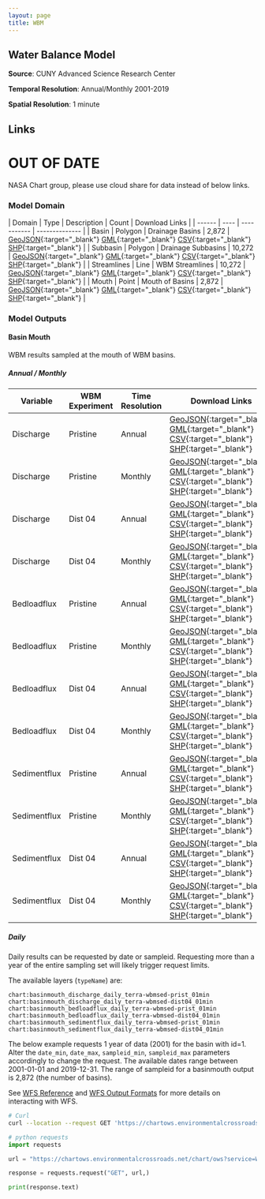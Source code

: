 ```yaml
---
layout: page
title: WBM 
---
```


## Water Balance Model

__Source__: CUNY Advanced Science Research Center 

__Temporal Resolution__: Annual/Monthly 2001-2019

__Spatial Resolution__: 1 minute 

## Links

# OUT OF DATE
NASA Chart group, please use cloud share for data instead of below links. 

### Model Domain 


| Domain | Type | Description | Count | Download Links |
| ------ | ---- | ----------- | -------------- |
| Basin | Polygon | Drainage Basins | 2,872 | [GeoJSON](https://chartows.environmentalcrossroads.net/chart/ows?service=WFS&version=2.0.0&request=GetFeature&typeName=chart%3Ahydrostn30_basin_01min&outputFormat=application%2Fjson){:target="_blank"} [GML](https://chartows.environmentalcrossroads.net/chart/ows?service=WFS&version=2.0.0&request=GetFeature&typeName=chart%3Ahydrostn30_basin_01min&outputFormat=GML3){:target="_blank"} [CSV](https://chartows.environmentalcrossroads.net/chart/ows?service=WFS&version=2.0.0&request=GetFeature&typeName=chart%3Ahydrostn30_basin_01min&outputFormat=csv){:target="_blank"} [SHP](https://chartows.environmentalcrossroads.net/chart/ows?service=WFS&version=2.0.0&request=GetFeature&typeName=chart%3Ahydrostn30_basin_01min&outputFormat=shape-zip){:target="_blank"} |
| Subbasin | Polygon | Drainage Subbasins | 10,272 | [GeoJSON](https://chartows.environmentalcrossroads.net/chart/ows?service=WFS&version=2.0.0&request=GetFeature&typeName=chart%3Ahydrostn30_subbasin_01min&outputFormat=application%2Fjson){:target="_blank"} [GML](https://chartows.environmentalcrossroads.net/chart/ows?service=WFS&version=2.0.0&request=GetFeature&typeName=chart%3Ahydrostn30_subbasin_01min&outputFormat=GML3){:target="_blank"} [CSV](https://chartows.environmentalcrossroads.net/chart/ows?service=WFS&version=2.0.0&request=GetFeature&typeName=chart%3Ahydrostn30_subbasin_01min&outputFormat=csv){:target="_blank"} [SHP](https://chartows.environmentalcrossroads.net/chart/ows?service=WFS&version=2.0.0&request=GetFeature&typeName=chart%3Ahydrostn30_subbasin_01min&outputFormat=shape-zip){:target="_blank"} |
| Streamlines | Line | WBM Streamlines | 10,272 | [GeoJSON](https://chartows.environmentalcrossroads.net/chart/ows?service=WFS&version=2.0.0&request=GetFeature&typeName=chart%3Ahydrostn30_streamline_01min&outputFormat=application%2Fjson){:target="_blank"} [GML](https://chartows.environmentalcrossroads.net/chart/ows?service=WFS&version=2.0.0&request=GetFeature&typeName=chart%3Ahydrostn30_streamline_01min&outputFormat=GML3){:target="_blank"} [CSV](https://chartows.environmentalcrossroads.net/chart/ows?service=WFS&version=2.0.0&request=GetFeature&typeName=chart%3Ahydrostn30_streamline_01min&outputFormat=csv){:target="_blank"} [SHP](https://chartows.environmentalcrossroads.net/chart/ows?service=WFS&version=2.0.0&request=GetFeature&typeName=chart%3Ahydrostn30_streamline_01min&outputFormat=shape-zip){:target="_blank"} |
| Mouth | Point | Mouth of Basins | 2,872 | [GeoJSON](https://chartows.environmentalcrossroads.net/chart/ows?service=WFS&version=2.0.0&request=GetFeature&typeName=chart%3Ahydrostn30_mouth_01min&outputFormat=application%2Fjson){:target="_blank"} [GML](https://chartows.environmentalcrossroads.net/chart/ows?service=WFS&version=2.0.0&request=GetFeature&typeName=chart%3Ahydrostn30_mouth_01min&outputFormat=GML3){:target="_blank"} [CSV](https://chartows.environmentalcrossroads.net/chart/ows?service=WFS&version=2.0.0&request=GetFeature&typeName=chart%3Ahydrostn30_mouth_01min&outputFormat=csv){:target="_blank"} [SHP](https://chartows.environmentalcrossroads.net/chart/ows?service=WFS&version=2.0.0&request=GetFeature&typeName=chart%3Ahydrostn30_mouth_01min&outputFormat=shape-zip){:target="_blank"} |

### Model Outputs

#### Basin Mouth
WBM results sampled at the mouth of WBM basins.

##### Annual / Monthly

| Variable      | WBM Experiment | Time Resolution | Download Links                                                                                                                                                                                                                                                                                                                                                                                                                                                                                                                                                                                                                                                                                                                                                                                                                                                                                                                      |
| ------------- | -------------- | --------------- | --------------                                                                                                                                                                                                                                                                                                                                                                                                                                                                                                                                                                                                                                                                                                                                                                                                                                                                                                                      |
| Discharge     | Pristine       | Annual          | [GeoJSON](https://chartows.environmentalcrossroads.net/chart/ows?service=WFS&version=2.0.0&request=GetFeature&typeName=chart%3Abasinmouth_discharge_annual_terra-wbmsed-prist_01min_w&outputFormat=application%2Fjson){:target="_blank"} [GML](https://chartows.environmentalcrossroads.net/chart/ows?service=WFS&version=2.0.0&request=GetFeature&typeName=chart%3Abasinmouth_discharge_annual_terra-wbmsed-prist_01min_w&outputFormat=GML3){:target="_blank"}  [CSV](https://chartows.environmentalcrossroads.net/chart/ows?service=WFS&version=2.0.0&request=GetFeature&typeName=chart%3Abasinmouth_discharge_annual_terra-wbmsed-prist_01min_w&outputFormat=csv){:target="_blank"}  [SHP](https://chartows.environmentalcrossroads.net/chart/ows?service=WFS&version=2.0.0&request=GetFeature&typeName=chart%3Abasinmouth_discharge_annual_terra-wbmsed-prist_01min_w&outputFormat=shape-zip){:target="_blank"}     |
| Discharge     | Pristine       | Monthly         | [GeoJSON](https://chartows.environmentalcrossroads.net/chart/ows?service=WFS&version=2.0.0&request=GetFeature&typeName=chart%3Abasinmouth_discharge_monthly_terra-wbmsed-prist_01min_w&outputFormat=application%2Fjson){:target="_blank"} [GML](https://chartows.environmentalcrossroads.net/chart/ows?service=WFS&version=2.0.0&request=GetFeature&typeName=chart%3Abasinmouth_discharge_monthly_terra-wbmsed-prist_01min_w&outputFormat=GML3){:target="_blank"}  [CSV](https://chartows.environmentalcrossroads.net/chart/ows?service=WFS&version=2.0.0&request=GetFeature&typeName=chart%3Abasinmouth_discharge_monthly_terra-wbmsed-prist_01min_w&outputFormat=csv){:target="_blank"}  [SHP](https://chartows.environmentalcrossroads.net/chart/ows?service=WFS&version=2.0.0&request=GetFeature&typeName=chart%3Abasinmouth_discharge_monthly_terra-wbmsed-prist_01min_w&outputFormat=shape-zip){:target="_blank"} |
| Discharge     | Dist 04        | Annual          | [GeoJSON](https://chartows.environmentalcrossroads.net/chart/ows?service=WFS&version=2.0.0&request=GetFeature&typeName=chart%3Abasinmouth_discharge_annual_terra-wbmsed-dist04_01min_w&outputFormat=application%2Fjson){:target="_blank"} [GML](https://chartows.environmentalcrossroads.net/chart/ows?service=WFS&version=2.0.0&request=GetFeature&typeName=chart%3Abasinmouth_discharge_annual_terra-wbmsed-dist04_01min_w&outputFormat=GML3){:target="_blank"}  [CSV](https://chartows.environmentalcrossroads.net/chart/ows?service=WFS&version=2.0.0&request=GetFeature&typeName=chart%3Abasinmouth_discharge_annual_terra-wbmsed-dist04_01min_w&outputFormat=csv){:target="_blank"}  [SHP](https://chartows.environmentalcrossroads.net/chart/ows?service=WFS&version=2.0.0&request=GetFeature&typeName=chart%3Abasinmouth_discharge_annual_terra-wbmsed-dist04_01min_w&outputFormat=shape-zip){:target="_blank"}     |
| Discharge     | Dist 04        | Monthly         | [GeoJSON](https://chartows.environmentalcrossroads.net/chart/ows?service=WFS&version=2.0.0&request=GetFeature&typeName=chart%3Abasinmouth_discharge_monthly_terra-wbmsed-dist04_01min_w&outputFormat=application%2Fjson){:target="_blank"} [GML](https://chartows.environmentalcrossroads.net/chart/ows?service=WFS&version=2.0.0&request=GetFeature&typeName=chart%3Abasinmouth_discharge_monthly_terra-wbmsed-dist04_01min_w&outputFormat=GML3){:target="_blank"}  [CSV](https://chartows.environmentalcrossroads.net/chart/ows?service=WFS&version=2.0.0&request=GetFeature&typeName=chart%3Abasinmouth_discharge_monthly_terra-wbmsed-dist04_01min_w&outputFormat=csv){:target="_blank"}  [SHP](https://chartows.environmentalcrossroads.net/chart/ows?service=WFS&version=2.0.0&request=GetFeature&typeName=chart%3Abasinmouth_discharge_monthly_terra-wbmsed-dist04_01min_w&outputFormat=shape-zip){:target="_blank"} |
| Bedloadflux     | Pristine       | Annual          | [GeoJSON](https://chartows.environmentalcrossroads.net/chart/ows?service=WFS&version=2.0.0&request=GetFeature&typeName=chart%3Abasinmouth_bedloadflux_annual_terra-wbmsed-prist_01min_w&outputFormat=application%2Fjson){:target="_blank"} [GML](https://chartows.environmentalcrossroads.net/chart/ows?service=WFS&version=2.0.0&request=GetFeature&typeName=chart%3Abasinmouth_bedloadflux_annual_terra-wbmsed-prist_01min_w&outputFormat=GML3){:target="_blank"}  [CSV](https://chartows.environmentalcrossroads.net/chart/ows?service=WFS&version=2.0.0&request=GetFeature&typeName=chart%3Abasinmouth_bedloadflux_annual_terra-wbmsed-prist_01min_w&outputFormat=csv){:target="_blank"}  [SHP](https://chartows.environmentalcrossroads.net/chart/ows?service=WFS&version=2.0.0&request=GetFeature&typeName=chart%3Abasinmouth_bedloadflux_annual_terra-wbmsed-prist_01min_w&outputFormat=shape-zip){:target="_blank"}     |
| Bedloadflux     | Pristine       | Monthly         | [GeoJSON](https://chartows.environmentalcrossroads.net/chart/ows?service=WFS&version=2.0.0&request=GetFeature&typeName=chart%3Abasinmouth_bedloadflux_monthly_terra-wbmsed-prist_01min_w&outputFormat=application%2Fjson){:target="_blank"} [GML](https://chartows.environmentalcrossroads.net/chart/ows?service=WFS&version=2.0.0&request=GetFeature&typeName=chart%3Abasinmouth_bedloadflux_monthly_terra-wbmsed-prist_01min_w&outputFormat=GML3){:target="_blank"}  [CSV](https://chartows.environmentalcrossroads.net/chart/ows?service=WFS&version=2.0.0&request=GetFeature&typeName=chart%3Abasinmouth_bedloadflux_monthly_terra-wbmsed-prist_01min_w&outputFormat=csv){:target="_blank"}  [SHP](https://chartows.environmentalcrossroads.net/chart/ows?service=WFS&version=2.0.0&request=GetFeature&typeName=chart%3Abasinmouth_bedloadflux_monthly_terra-wbmsed-prist_01min_w&outputFormat=shape-zip){:target="_blank"} |
| Bedloadflux     | Dist 04        | Annual          | [GeoJSON](https://chartows.environmentalcrossroads.net/chart/ows?service=WFS&version=2.0.0&request=GetFeature&typeName=chart%3Abasinmouth_bedloadflux_annual_terra-wbmsed-dist04_01min_w&outputFormat=application%2Fjson){:target="_blank"} [GML](https://chartows.environmentalcrossroads.net/chart/ows?service=WFS&version=2.0.0&request=GetFeature&typeName=chart%3Abasinmouth_bedloadflux_annual_terra-wbmsed-dist04_01min_w&outputFormat=GML3){:target="_blank"}  [CSV](https://chartows.environmentalcrossroads.net/chart/ows?service=WFS&version=2.0.0&request=GetFeature&typeName=chart%3Abasinmouth_bedloadflux_annual_terra-wbmsed-dist04_01min_w&outputFormat=csv){:target="_blank"}  [SHP](https://chartows.environmentalcrossroads.net/chart/ows?service=WFS&version=2.0.0&request=GetFeature&typeName=chart%3Abasinmouth_bedloadflux_annual_terra-wbmsed-dist04_01min_w&outputFormat=shape-zip){:target="_blank"}     |
| Bedloadflux     | Dist 04        | Monthly         | [GeoJSON](https://chartows.environmentalcrossroads.net/chart/ows?service=WFS&version=2.0.0&request=GetFeature&typeName=chart%3Abasinmouth_bedloadflux_monthly_terra-wbmsed-dist04_01min_w&outputFormat=application%2Fjson){:target="_blank"} [GML](https://chartows.environmentalcrossroads.net/chart/ows?service=WFS&version=2.0.0&request=GetFeature&typeName=chart%3Abasinmouth_bedloadflux_monthly_terra-wbmsed-dist04_01min_w&outputFormat=GML3){:target="_blank"}  [CSV](https://chartows.environmentalcrossroads.net/chart/ows?service=WFS&version=2.0.0&request=GetFeature&typeName=chart%3Abasinmouth_bedloadflux_monthly_terra-wbmsed-dist04_01min_w&outputFormat=csv){:target="_blank"}  [SHP](https://chartows.environmentalcrossroads.net/chart/ows?service=WFS&version=2.0.0&request=GetFeature&typeName=chart%3Abasinmouth_bedloadflux_monthly_terra-wbmsed-dist04_01min_w&outputFormat=shape-zip){:target="_blank"} |
| Sedimentflux     | Pristine       | Annual          | [GeoJSON](https://chartows.environmentalcrossroads.net/chart/ows?service=WFS&version=2.0.0&request=GetFeature&typeName=chart%3Abasinmouth_sedimentflux_annual_terra-wbmsed-prist_01min_w&outputFormat=application%2Fjson){:target="_blank"} [GML](https://chartows.environmentalcrossroads.net/chart/ows?service=WFS&version=2.0.0&request=GetFeature&typeName=chart%3Abasinmouth_sedimentflux_annual_terra-wbmsed-prist_01min_w&outputFormat=GML3){:target="_blank"}  [CSV](https://chartows.environmentalcrossroads.net/chart/ows?service=WFS&version=2.0.0&request=GetFeature&typeName=chart%3Abasinmouth_sedimentflux_annual_terra-wbmsed-prist_01min_w&outputFormat=csv){:target="_blank"}  [SHP](https://chartows.environmentalcrossroads.net/chart/ows?service=WFS&version=2.0.0&request=GetFeature&typeName=chart%3Abasinmouth_sedimentflux_annual_terra-wbmsed-prist_01min_w&outputFormat=shape-zip){:target="_blank"}     |
| Sedimentflux     | Pristine       | Monthly         | [GeoJSON](https://chartows.environmentalcrossroads.net/chart/ows?service=WFS&version=2.0.0&request=GetFeature&typeName=chart%3Abasinmouth_sedimentflux_monthly_terra-wbmsed-prist_01min_w&outputFormat=application%2Fjson){:target="_blank"} [GML](https://chartows.environmentalcrossroads.net/chart/ows?service=WFS&version=2.0.0&request=GetFeature&typeName=chart%3Abasinmouth_sedimentflux_monthly_terra-wbmsed-prist_01min_w&outputFormat=GML3){:target="_blank"}  [CSV](https://chartows.environmentalcrossroads.net/chart/ows?service=WFS&version=2.0.0&request=GetFeature&typeName=chart%3Abasinmouth_sedimentflux_monthly_terra-wbmsed-prist_01min_w&outputFormat=csv){:target="_blank"}  [SHP](https://chartows.environmentalcrossroads.net/chart/ows?service=WFS&version=2.0.0&request=GetFeature&typeName=chart%3Abasinmouth_sedimentflux_monthly_terra-wbmsed-prist_01min_w&outputFormat=shape-zip){:target="_blank"} |
| Sedimentflux     | Dist 04        | Annual          | [GeoJSON](https://chartows.environmentalcrossroads.net/chart/ows?service=WFS&version=2.0.0&request=GetFeature&typeName=chart%3Abasinmouth_sedimentflux_annual_terra-wbmsed-dist04_01min_w&outputFormat=application%2Fjson){:target="_blank"} [GML](https://chartows.environmentalcrossroads.net/chart/ows?service=WFS&version=2.0.0&request=GetFeature&typeName=chart%3Abasinmouth_sedimentflux_annual_terra-wbmsed-dist04_01min_w&outputFormat=GML3){:target="_blank"}  [CSV](https://chartows.environmentalcrossroads.net/chart/ows?service=WFS&version=2.0.0&request=GetFeature&typeName=chart%3Abasinmouth_sedimentflux_annual_terra-wbmsed-dist04_01min_w&outputFormat=csv){:target="_blank"}  [SHP](https://chartows.environmentalcrossroads.net/chart/ows?service=WFS&version=2.0.0&request=GetFeature&typeName=chart%3Abasinmouth_sedimentflux_annual_terra-wbmsed-dist04_01min_w&outputFormat=shape-zip){:target="_blank"}     |
| Sedimentflux     | Dist 04        | Monthly         | [GeoJSON](https://chartows.environmentalcrossroads.net/chart/ows?service=WFS&version=2.0.0&request=GetFeature&typeName=chart%3Abasinmouth_sedimentflux_monthly_terra-wbmsed-dist04_01min_w&outputFormat=application%2Fjson){:target="_blank"} [GML](https://chartows.environmentalcrossroads.net/chart/ows?service=WFS&version=2.0.0&request=GetFeature&typeName=chart%3Abasinmouth_sedimentflux_monthly_terra-wbmsed-dist04_01min_w&outputFormat=GML3){:target="_blank"}  [CSV](https://chartows.environmentalcrossroads.net/chart/ows?service=WFS&version=2.0.0&request=GetFeature&typeName=chart%3Abasinmouth_sedimentflux_monthly_terra-wbmsed-dist04_01min_w&outputFormat=csv){:target="_blank"}  [SHP](https://chartows.environmentalcrossroads.net/chart/ows?service=WFS&version=2.0.0&request=GetFeature&typeName=chart%3Abasinmouth_sedimentflux_monthly_terra-wbmsed-dist04_01min_w&outputFormat=shape-zip){:target="_blank"} |

##### Daily

Daily results can be requested by date or sampleid. Requesting more than a year of the entire sampling set will likely trigger request limits. 

The available layers (`typeName`) are:

```
chart:basinmouth_discharge_daily_terra-wbmsed-prist_01min
chart:basinmouth_discharge_daily_terra-wbmsed-dist04_01min
chart:basinmouth_bedloadflux_daily_terra-wbmsed-prist_01min
chart:basinmouth_bedloadflux_daily_terra-wbmsed-dist04_01min
chart:basinmouth_sedimentflux_daily_terra-wbmsed-prist_01min
chart:basinmouth_sedimentflux_daily_terra-wbmsed-dist04_01min
```

The below example requests 1 year of data (2001) for the basin with id=1. Alter the `date_min`, `date_max`, `sampleid_min`, `sampleid_max` parameters accordingly
to change the request. The available dates range between 2001-01-01 and 2019-12-31. The range of sampleid for a basinmouth output is 2,872 (the number of basins).

See [WFS Reference](https://docs.geoserver.org/latest/en/user/services/wfs/reference.html) and [WFS Output Formats](https://docs.geoserver.org/latest/en/user/services/wfs/outputformats.html) for more details on interacting with WFS.

```bash
# Curl
curl --location --request GET 'https://chartows.environmentalcrossroads.net/chart/ows?service=WFS&version=2.0.0&request=GetFeature&typeName=chart:basinmouth_discharge_daily_terra-wbmsed-prist_01min&outputFormat=application/json&viewparams=date_min:2001-01-01;date_max:2001-12-31;sampleid_min:1;sampleid_max:1;'
```

```python
# python requests
import requests

url = "https://chartows.environmentalcrossroads.net/chart/ows?service=WFS&version=2.0.0&request=GetFeature&typeName=chart:basinmouth_discharge_daily_terra-wbmsed-prist_01min&outputFormat=application/json&viewparams=date_min:2001-01-01;date_max:2001-12-31;sampleid_min:1;sampleid_max:1;"

response = requests.request("GET", url,)

print(response.text)
```